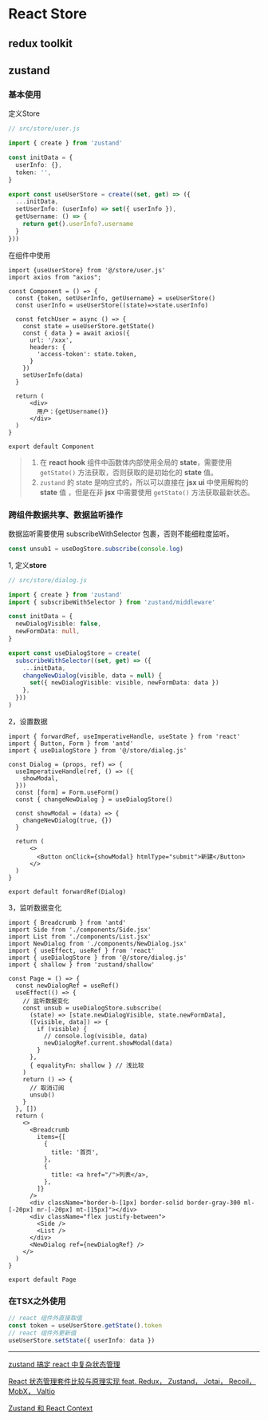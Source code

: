 # React Store

## redux toolkit

## zustand

### 基本使用

定义Store

```ts
// src/store/user.js

import { create } from 'zustand'

const initData = {
  userInfo: {},
  token: '',
}

export const useUserStore = create((set, get) => ({
  ...initData,
  setUserInfo: (userInfo) => set({ userInfo }),
  getUsername: () => {
    return get().userInfo?.username
  }
}))
```

在组件中使用

```tsx
import {useUserStore} from '@/store/user.js'
import axios from "axios";

const Component = () => {
  const {token, setUserInfo, getUsername} = useUserStore()
  const userInfo = useUserStore((state)=>state.userInfo)

  const fetchUser = async () => {
    const state = useUserStore.getState()
    const { data } = await axios({
      url: '/xxx',
      headers: {
        'access-token': state.token,
      }
    })
    setUserInfo(data)
  }

  return (
      <div>
        用户：{getUsername()}
      </div>
  )
}

export default Component
```

> 1. 在 **react hook** 组件中函数体内部使用全局的 **state**，需要使用 `getState()` 方法获取，否则获取的是初始化的 **state** 值。
> 2. `zustand` 的 state 是响应式的，所以可以直接在 **jsx ui** 中使用解构的 **state** 值 ，但是在非 **jsx** 中需要使用 `getState()` 方法获取最新状态。

### 跨组件数据共享、数据监听操作

数据监听需要使用 subscribeWithSelector 包裹，否则不能细粒度监听。

```js
const unsub1 = useDogStore.subscribe(console.log)
```

1, 定义**store**

```ts
// src/store/dialog.js

import { create } from 'zustand'
import { subscribeWithSelector } from 'zustand/middleware'

const initData = {
  newDialogVisible: false,
  newFormData: null,
}

export const useDialogStore = create(
  subscribeWithSelector((set, get) => ({
    ...initData,
    changeNewDialog(visible, data = null) {
      set({ newDialogVisible: visible, newFormData: data })
    },
  }))
)
```

2，设置数据

```tsx
import { forwardRef, useImperativeHandle, useState } from 'react'
import { Button, Form } from 'antd'
import { useDialogStore } from '@/store/dialog.js'

const Dialog = (props, ref) => {
  useImperativeHandle(ref, () => ({
    showModal,
  }))
  const [form] = Form.useForm()
  const { changeNewDialog } = useDialogStore()

  const showModal = (data) => {
    changeNewDialog(true, {})
  }

  return (
      <>
        <Button onClick={showModal} htmlType="submit">新建</Button>
      </>
  )
}

export default forwardRef(Dialog)
```

3，监听数据变化

```tsx
import { Breadcrumb } from 'antd'
import Side from './components/Side.jsx'
import List from './components/List.jsx'
import NewDialog from './components/NewDialog.jsx'
import { useEffect, useRef } from 'react'
import { useDialogStore } from '@/store/dialog.js'
import { shallow } from 'zustand/shallow'

const Page = () => {
  const newDialogRef = useRef()
  useEffect(() => {
    // 监听数据变化
    const unsub = useDialogStore.subscribe(
      (state) => [state.newDialogVisible, state.newFormData],
      ([visible, data]) => {
        if (visible) {
          // console.log(visible, data)
          newDialogRef.current.showModal(data)
        }
      },
      { equalityFn: shallow } // 浅比较
    )
    return () => {
      // 取消订阅
      unsub()
    }
  }, [])
  return (
    <>
      <Breadcrumb
        items={[
          {
            title: '首页',
          },
          {
            title: <a href="/">列表</a>,
          },
        ]}
      />
      <div className="border-b-[1px] border-solid border-gray-300 ml-[-20px] mr-[-20px] mt-[15px]"></div>
      <div className="flex justify-between">
        <Side />
        <List />
      </div>
      <NewDialog ref={newDialogRef} />
    </>
  )
}

export default Page
```

### 在**TSX**之外使用

```ts
// react 组件外直接取值
const token = useUserStore.getState().token
// react 组件外更新值
useUserStore.setState({ userInfo: data })
```

---

[zustand 搞定 react 中复杂状态管理](https://www.tiven.cn/p/fb3cbc64/)

[React 状态管理套件比较与原理实现 feat. Redux， Zustand， Jotai， Recoil， MobX， Valtio](https://medium.com/%E6%89%8B%E5%AF%AB%E7%AD%86%E8%A8%98/a-comparison-of-react-state-management-libraries-ba61db07332b)

[Zustand 和 React Context](https://mp.weixin.qq.com/s/rZbbpMzMWRmwS5S--ekskA)
